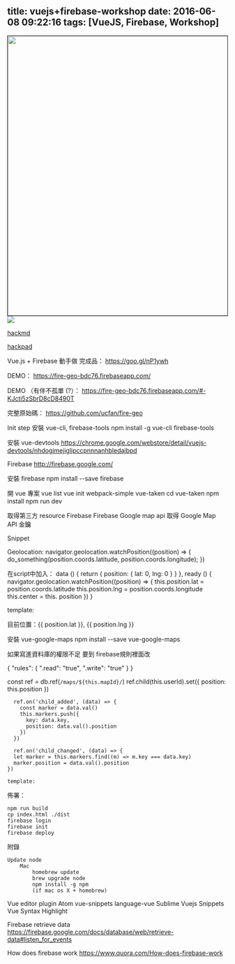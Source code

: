 title: vuejs+firebase-workshop
date: 2016-06-08 09:22:16
tags: [VueJS, Firebase, Workshop]
---

<img src="http://softwareengineeringdaily.com/wp-content/uploads/2015/12/vuejs.jpg" style="border: 1px solid black; width: 640px;"/>

<img src="http://www.programwitherik.com/content/images/2015/06/Firebase.png" />

[hackmd](https://hackmd.io/p/HJbgb47N#/)

[hackpad](https://hackpad.com/Vue.js-Firebase--vLoj1BeTn8f)

<!-- more -->

Vue.js + Firebase 動手做
完成品：
https://goo.gl/nP1ywh

DEMO：
https://fire-geo-bdc76.firebaseapp.com/

DEMO （有伴不孤單 (?）：
https://fire-geo-bdc76.firebaseapp.com/#-KJcti5zSbrD8cD8490T

完整原始碼：
https://github.com/ucfan/fire-geo

Init step
安裝 vue-cli, firebase-tools
npm install -g vue-cli firebase-tools

安裝 vue-devtools
https://chrome.google.com/webstore/detail/vuejs-devtools/nhdogjmejiglipccpnnnanhbledajbpd

Firebase
http://firebase.google.com/

安裝 firebase
npm install --save firebase

開 vue 專案
vue list
vue init webpack-simple vue-taken
cd vue-taken
npm install
npm run dev

取得第三方 resource
Firebase
Firebase
Google map api
取得 Google Map API 金鑰








Snippet

Geolocation:
navigator.geolocation.watchPosition((position) =>  {
  do_something(position.coords.latitude, position.coords.longitude);
})


在script中加入：
data () {
  return {
    position: {
      lat: 0,
      lng: 0
    }
  }
},
ready () {
  navigator.geolocation.watchPosition((position) => {
    this.position.lat = position.coords.latitude
    this.position.lng = position.coords.longitude
    this.center = this. position
  })
}

template:
<p>目前位置：{{ position.lat }}, {{ position.lng }}</p>


安裝 vue-google-maps
npm install --save vue-google-maps



如果寫進資料庫的權限不足 要到 firebase規則裡面改

{
  "rules": {
    ".read": "true",
    ".write": "true"
  }
}



  const ref = db.ref(`/maps/${this.mapId}/`)
      ref.child(this.userId).set({
    position: this.position
      })

      ref.on('child_added', (data) => {
        const marker = data.val()
        this.markers.push({
          key: data.key,
          position: data.val().position
        })
      })

      ref.on('child_changed', (data) => {
      let marker = this.markers.find((m) => m.key === data.key)
      marker.position = data.val().position
    })

    template:

  <marker
        v-for="m in markers"
        :position.sync="m.position"
      ></marker>

佈署：

```
npm run build
cp index.html ./dist
firebase login
firebase init
firebase deploy
```

附錄
```
Update node
    Mac
        homebrew update
        brew upgrade node
        npm install -g npm
        (if mac os X + homebrew)
```

Vue editor plugin
    Atom
        vue-snippets
        language-vue
    Sublime
        Vuejs Snippets
        Vue Syntax Highlight

Firebase retrieve data
https://firebase.google.com/docs/database/web/retrieve-data#listen_for_events

How does firebase work
https://www.quora.com/How-does-firebase-work

